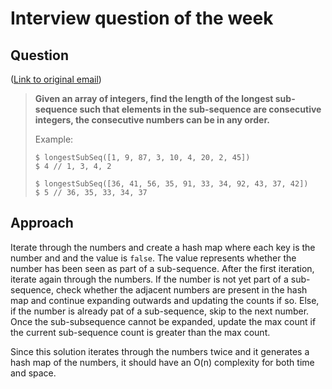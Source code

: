 # Interview question of the week

## Question

([Link to original email](https://buttondown.email/cassidoo/archive/no-act-of-kindness-no-matter-how-small-is-ever/))

> **Given an array of integers, find the length of the longest sub-sequence such
> that elements in the sub-sequence are consecutive integers, the consecutive
> numbers can be in any order.**
>
> Example:
>
> ```
> $ longestSubSeq([1, 9, 87, 3, 10, 4, 20, 2, 45])
> $ 4 // 1, 3, 4, 2
>
> $ longestSubSeq([36, 41, 56, 35, 91, 33, 34, 92, 43, 37, 42])
> $ 5 // 36, 35, 33, 34, 37
> ```

## Approach

Iterate through the numbers and create a hash map where each key is the number
and and the value is `false`. The value represents whether the number has been
seen as part of a sub-sequence. After the first iteration, iterate again through
the numbers. If the number is not yet part of a sub-sequence, check whether the
adjacent numbers are present in the hash map and continue expanding outwards and
updating the counts if so. Else, if the number is already pat of a sub-sequence,
skip to the next number. Once the sub-subsequence cannot be expanded, update the
max count if the current sub-sequence count is greater than the max count.

Since this solution iterates through the numbers twice and it generates a hash
map of the numbers, it should have an O(n) complexity for both time and space.
